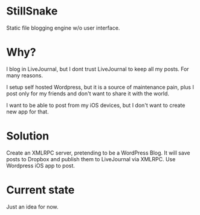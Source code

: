 StillSnake
==========

Static file blogging engine w/o user interface.


Why?
==========

I blog in LiveJournal, but I dont trust LiveJournal to keep all my posts. For many reasons.

I setup self hosted Wordpress, but it is a source of maintenance pain, plus I post only for my friends and don't want to share it with the world.

I want to be able to post from my iOS devices, but I don't want to create new app for that.


Solution
==========

Create an XMLRPC server, pretending to be a WordPress Blog. It will save posts to Dropbox and publish them to LiveJournal via XMLRPC. Use Wordpress iOS app to post.


Current state
==========

Just an idea for now.
